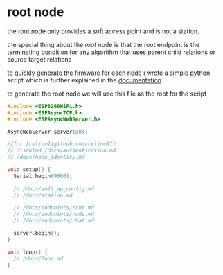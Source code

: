 # root node

the root node only provides a soft access point and is not a station.

the special thing about the root node is that the root endpoint is the terminating condition for any algorithm that uses parent child relations or source target relations

to quickly generate the firmware for each node i wrote a simple python script which is further explained in the [documentation](../sketch_generator.md)

to generate the root node we will use this file as the root for the script

```cpp
#include <ESP8266WiFi.h>
#include <ESPAsyncTCP.h>
#include <ESPAsyncWebServer.h>

AsyncWebServer server(80);

//for [celium](github.com/celiumAI):
// disabled /docs/authentication.md
// /docs/node_identity.md

void setup() {
  Serial.begin(9600);
  
  // /docs/soft_ap_config.md
  // /docs/station.md

  // /docs/endpoints/root.md
  // /docs/endpoints/node.md
  // /docs/endpoints/chat.md

  server.begin();
}

void loop() {
  // /docs/loop.md
}
```